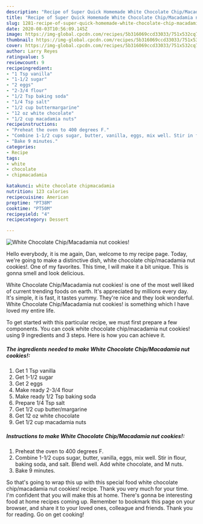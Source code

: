 ```yaml
---
description: "Recipe of Super Quick Homemade White Chocolate Chip/Macadamia nut cookies!"
title: "Recipe of Super Quick Homemade White Chocolate Chip/Macadamia nut cookies!"
slug: 1281-recipe-of-super-quick-homemade-white-chocolate-chip-macadamia-nut-cookies
date: 2020-08-03T10:56:09.145Z
image: https://img-global.cpcdn.com/recipes/5b316069ccd33033/751x532cq70/white-chocolate-chipmacadamia-nut-cookies-recipe-main-photo.jpg
thumbnail: https://img-global.cpcdn.com/recipes/5b316069ccd33033/751x532cq70/white-chocolate-chipmacadamia-nut-cookies-recipe-main-photo.jpg
cover: https://img-global.cpcdn.com/recipes/5b316069ccd33033/751x532cq70/white-chocolate-chipmacadamia-nut-cookies-recipe-main-photo.jpg
author: Larry Reyes
ratingvalue: 5
reviewcount: 9
recipeingredient:
- "1 Tsp vanilla"
- "1-1/2 sugar"
- "2 eggs"
- "2-3/4 flour"
- "1/2 Tsp baking soda"
- "1/4 Tsp salt"
- "1/2 cup buttermargarine"
- "12 oz white chocolate"
- "1/2 cup macadamia nuts"
recipeinstructions:
- "Preheat the oven to 400 degrees F."
- "Combine 1-1/2 cups sugar, butter, vanilla, eggs, mix well. Stir in flour, baking soda, and salt. Blend well. Add white chocolate, and M nuts."
- "Bake 9 minutes."
categories:
- Recipe
tags:
- white
- chocolate
- chipmacadamia

katakunci: white chocolate chipmacadamia 
nutrition: 123 calories
recipecuisine: American
preptime: "PT38M"
cooktime: "PT50M"
recipeyield: "4"
recipecategory: Dessert

---
```



![White Chocolate Chip/Macadamia nut cookies!](https://img-global.cpcdn.com/recipes/5b316069ccd33033/751x532cq70/white-chocolate-chipmacadamia-nut-cookies-recipe-main-photo.jpg)

Hello everybody, it is me again, Dan, welcome to my recipe page. Today, we're going to make a distinctive dish, white chocolate chip/macadamia nut cookies!. One of my favorites. This time, I will make it a bit unique. This is gonna smell and look delicious.

White Chocolate Chip/Macadamia nut cookies! is one of the most well liked of current trending foods on earth. It's appreciated by millions every day. It's simple, it is fast, it tastes yummy. They're nice and they look wonderful. White Chocolate Chip/Macadamia nut cookies! is something which I have loved my entire life.




To get started with this particular recipe, we must first prepare a few components. You can cook white chocolate chip/macadamia nut cookies! using 9 ingredients and 3 steps. Here is how you can achieve it.

<!--inarticleads1-->

##### The ingredients needed to make White Chocolate Chip/Macadamia nut cookies!:

1. Get 1 Tsp vanilla
1. Get 1-1/2 sugar
1. Get 2 eggs
1. Make ready 2-3/4 flour
1. Make ready 1/2 Tsp baking soda
1. Prepare 1/4 Tsp salt
1. Get 1/2 cup butter/margarine
1. Get 12 oz white chocolate
1. Get 1/2 cup macadamia nuts




<!--inarticleads2-->

##### Instructions to make White Chocolate Chip/Macadamia nut cookies!:

1. Preheat the oven to 400 degrees F.
1. Combine 1-1/2 cups sugar, butter, vanilla, eggs, mix well. Stir in flour, baking soda, and salt. Blend well. Add white chocolate, and M nuts.
1. Bake 9 minutes.




So that's going to wrap this up with this special food white chocolate chip/macadamia nut cookies! recipe. Thank you very much for your time. I'm confident that you will make this at home. There's gonna be interesting food at home recipes coming up. Remember to bookmark this page on your browser, and share it to your loved ones, colleague and friends. Thank you for reading. Go on get cooking!
